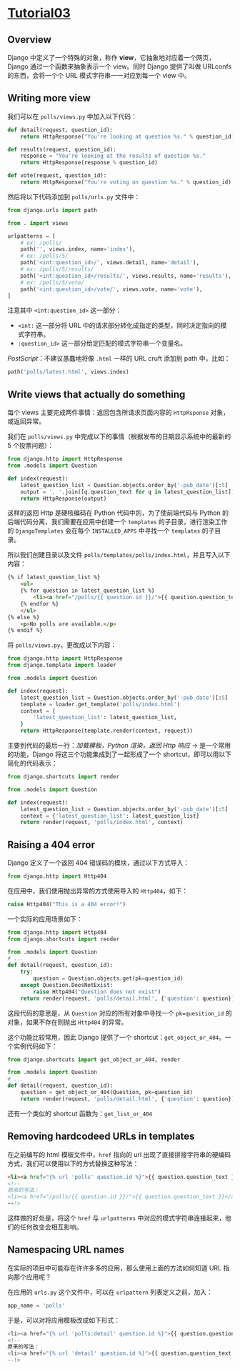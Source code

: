 # [Tutorial03](https://docs.djangoproject.com/en/2.1/intro/tutorial03/)

## Overview

Django 中定义了一个特殊的对象，称作 **view**，它抽象地对应着一个网页，Django 通过一个函数来抽象表示一个 view。同时 Django 提供了叫做 URLconfs 的东西，会将一个个 URL 模式字符串一一对应到每一个 view 中。

## Writing more view

我们可以在 `polls/views.py` 中加入以下代码：

```python
def detail(request, question_id):
    return HttpResponse("You're looking at question %s." % question_id)

def results(request, question_id):
    response = "You're looking at the results of question %s."
    return HttpResponse(response % question_id)

def vote(request, question_id):
    return HttpResponse("You're voting on question %s." % question_id)
```

然后将以下代码添加到 `polls/urls.py` 文件中：

```python
from django.urls import path

from . import views

urlpatterns = [
    # ex: /polls/
    path('', views.index, name='index'),
    # ex: /polls/5/
    path('<int:question_id>/', views.detail, name='detail'),
    # ex: /polls/5/results/
    path('<int:question_id>/results/', views.results, name='results'),
    # ex: /polls/5/vote/
    path('<int:question_id>/vote/', views.vote, name='vote'),
]
```

注意其中 `<int:question_id>` 这一部分：

- `<int:` 这一部分将 URL 中的请求部分转化成指定的类型，同时决定指向的模式字符串。
- `:question_id>` 这一部分给定匹配的模式字符串一个变量名。



*PostScript*：不建议愚蠢地将像 `.html` 一样的 URL cruft 添加到 path 中，比如：

```python
path('polls/latest.html', views.index)
```

## Write views that actually do something

每个 views 主要完成两件事情：返回包含所请求页面内容的 `HttpRsponse` 对象，或返回异常。

我们在 `polls/views.py` 中完成以下的事情（根据发布的日期显示系统中的最新的 5 个投票问题）：

```python
from django.http import HttpResponse
from .models import Question

def index(request):
    latest_question_list = Question.objects.order_by('-pub_date')[:5]
    output = ', '.join([q.question_text for q in latest_question_list])
    return HttpResponse(output)
```

这样的返回 Http 是硬核编码在 Python 代码中的，为了使前端代码与 Python 的后端代码分离，我们需要在应用中创建一个 `templates` 的子目录，进行渲染工作的 `DjangoTemplates` 会在每个 `INSTALLED_APPS` 中寻找一个 `templates` 的子目录。

所以我们创建目录以及文件 `polls/templates/polls/index.html`，并且写入以下内容：

```html
{% if latest_question_list %}
    <ul>
    {% for question in latest_question_list %}
        <li><a href="/polls/{{ question.id }}/">{{ question.question_text }}</a></li>
    {% endfor %}
    </ul>
{% else %}
    <p>No polls are available.</p>
{% endif %}
```

将 `polls/views.py`，更改成以下内容：

```python
from django.http import HttpResponse
from django.template import loader

from .models import Question

def index(request):
    latest_question_list = Question.objects.order_by('-pub_date')[:5]
    template = loader.get_template('polls/index.html')
    context = {
        'latest_question_list': latest_question_list,
    }
    return HttpResponse(template.render(context, request))
```

主要到代码的最后一行：*加载模板，Python 渲染，返回 Http 响应* &rarr; 是一个常用的功能，Django 将这三个功能集成到了一起形成了一个 shortcut，即可以用以下简化的代码表示：

```python
from django.shortcuts import render

from .models import Question

def index(request):
    latest_question_list = Question.objects.order_by('-pub_date')[:5]
    context = {'latest_question_list': latest_question_list}
    return render(request, 'polls/index.html', context)
```

## Raising a 404 error

Django 定义了一个返回 404 错误码的模块，通过以下方式导入：

```python
from django.http import Http404
```

在应用中，我们使用抛出异常的方式使用导入的 `Http404`，如下：

```python
raise Http404("This is a 404 error!")
```

一个实际的应用场景如下：

```python
from django.http import Http404
from django.shortcuts import render

from .models import Question
# ...
def detail(request, question_id):
    try:
        question = Question.objects.get(pk=question_id)
    except Question.DoesNotExist:
        raise Http404("Question does not exist")
    return render(request, 'polls/detail.html', {'question': question})
```

这段代码的意思是，从 `Question` 对应的所有对象中寻找一个 `pk=quesition_id` 的对象，如果不存在则抛出 `Http404` 的异常。

这个功能比较常用，因此 Django 提供了一个 shortcut：`get_object_or_404`。一个实例代码如下：

```python
from django.shortcuts import get_object_or_404, render

from .models import Question
# ...
def detail(request, question_id):
    question = get_object_or_404(Question, pk=question_id)
    return render(request, 'polls/detail.html', {'question': question})
```

还有一个类似的 shortcut 函数为：`get_list_or_404`

## Removing hardcodeed URLs in templates

在之前编写的 html 模板文件中，`href` 指向的 url 出现了直接拼接字符串的硬编码方式，我们可以使用以下的方式替换这种写法：

```html
<li><a href="{% url 'polls' question.id %}">{{ question.question_text }}</a></li>
<!--
原来的写法：
<li><a href="/polls/{{ question.id }}/">{{ question.question_text }}</a></li>
--!>
```

这样做的好处是，将这个 `href` 与 `urlpatterns` 中对应的模式字符串连接起来，他们的任何改变会相互影响。

## Namespacing URL names

在实际的项目中可能存在许许多多的应用，那么使用上面的方法如何知道 URL 指向那个应用呢？

在应用的 `urls.py` 这个文件中，可以在 `urlpattern` 列表定义之前，加入：

```python
app_name = 'polls'
```

于是，可以对将应用模板改成如下形式：

```python
<li><a href="{% url 'polls:detail' question.id %}">{{ question.question_text }}</a></li>
<!--
原来的写法：
<li><a href="{% url 'detail' question.id %}">{{ question.question_text }}</a></li>
--!>
```

